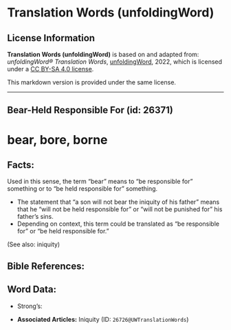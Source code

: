 # Translation Words (unfoldingWord)

## License Information

**Translation Words (unfoldingWord)** is based on and adapted from: _unfoldingWord® Translation Words_, [unfoldingWord](https://unfoldingword.org/utw), 2022, which is licensed under a [CC BY-SA 4.0 license](https://creativecommons.org/licenses/by-sa/4.0/legalcode.en).

This markdown version is provided under the same license.



--------------------------------

## Bear-Held Responsible For (id: 26371)

bear, bore, borne
=================

Facts:
------

Used in this sense, the term “bear” means to “be responsible for” something or to “be held responsible for” something.

* The statement that “a son will not bear the iniquity of his father” means that he “will not be held responsible for” or “will not be punished for” his father’s sins.
* Depending on context, this term could be translated as “be responsible for” or “be held responsible for.”

(See also: iniquity)

Bible References:
-----------------

Word Data:
----------

* Strong’s:

* **Associated Articles:** Iniquity (ID: `26726@UWTranslationWords`)

